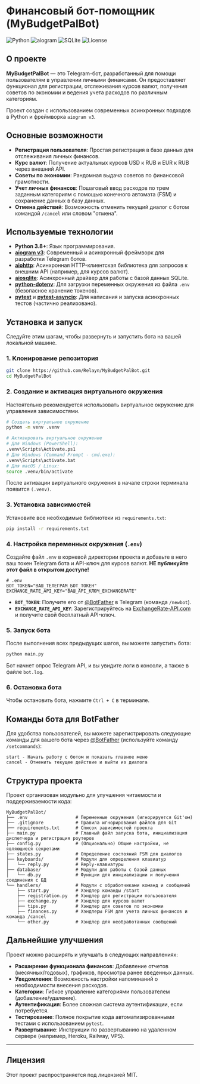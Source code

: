 # Финансовый бот-помощник (MyBudgetPalBot)

![Python](https://img.shields.io/badge/Python-3.8%2B-blue?style=for-the-badge&logo=python)
![aiogram](https://img.shields.io/badge/aiogram-v3-blueviolet?style=for-the-badge&logo=telegram)
![SQLite](https://img.shields.io/badge/SQLite-DB-green?style=for-the-badge&logo=sqlite)
![License](https://img.shields.io/badge/License-MIT-yellow.svg?style=for-the-badge)

## О проекте

**MyBudgetPalBot** — это Telegram-бот, разработанный для помощи пользователям в управлении личными финансами. Он предоставляет функционал для регистрации, отслеживания курсов валют, получения советов по экономии и ведения учета расходов по различным категориям.

Проект создан с использованием современных асинхронных подходов в Python и фреймворка `aiogram v3`.

## Основные возможности

*   **Регистрация пользователя**: Простая регистрация в базе данных для отслеживания личных финансов.
*   **Курс валют**: Получение актуальных курсов USD к RUB и EUR к RUB через внешний API.
*   **Советы по экономии**: Рандомная выдача советов по финансовой грамотности.
*   **Учет личных финансов**: Пошаговый ввод расходов по трем заданным категориям с помощью конечного автомата (FSM) и сохранение данных в базу данных.
*   **Отмена действий**: Возможность отменить текущий диалог с ботом командой `/cancel` или словом "отмена".

## Используемые технологии

*   **Python 3.8+**: Язык программирования.
*   **[aiogram v3](https://docs.aiogram.dev/)**: Современный и асинхронный фреймворк для разработки Telegram ботов.
*   **[aiohttp](https://docs.aiohttp.org/en/stable/)**: Асинхронная HTTP-клиентская библиотека для запросов к внешним API (например, для курсов валют).
*   **[aiosqlite](https://aiosqlite.omnilib.dev/en/stable/)**: Асинхронный драйвер для работы с базой данных SQLite.
*   **[python-dotenv](https://pypi.org/project/python-dotenv/)**: Для загрузки переменных окружения из файла `.env` (безопасное хранение токенов).
*   **[pytest](https://docs.pytest.org/en/stable/)** и **[pytest-asyncio](https://pytest-asyncio.readthedocs.io/en/latest/)**: Для написания и запуска асинхронных тестов (частично реализовано).

## Установка и запуск

Следуйте этим шагам, чтобы развернуть и запустить бота на вашей локальной машине.

### 1. Клонирование репозитория

```bash
git clone https://github.com/Relayn/MyBudgetPalBot.git
cd MyBudgetPalBot
```

### 2. Создание и активация виртуального окружения

Настоятельно рекомендуется использовать виртуальное окружение для управления зависимостями.

```bash
# Создать виртуальное окружение
python -m venv .venv

# Активировать виртуальное окружение
# Для Windows (PowerShell):
.venv\Scripts\Activate.ps1
# Для Windows (Command Prompt - cmd.exe):
.venv\Scripts\activate.bat
# Для macOS / Linux:
source .venv/bin/activate
```
После активации виртуального окружения в начале строки терминала появится `(.venv)`.

### 3. Установка зависимостей

Установите все необходимые библиотеки из `requirements.txt`:

```bash
pip install -r requirements.txt
```

### 4. Настройка переменных окружения (`.env`)

Создайте файл `.env` в корневой директории проекта и добавьте в него ваш токен Telegram бота и API-ключ для курсов валют. **НЕ публикуйте этот файл в открытом доступе!**

```dotenv
# .env
BOT_TOKEN="ВАШ_ТЕЛЕГРАМ_БОТ_ТОКЕН"
EXCHANGE_RATE_API_KEY="ВАШ_API_КЛЮЧ_EXCHANGERATE"
```
*   **`BOT_TOKEN`**: Получите его от [@BotFather](https://t.me/BotFather) в Telegram (команда `/newbot`).
*   **`EXCHANGE_RATE_API_KEY`**: Зарегистрируйтесь на [ExchangeRate-API.com](https://www.exchangerate-api.com/) и получите свой бесплатный API-ключ.

### 5. Запуск бота

После выполнения всех предыдущих шагов, вы можете запустить бота:

```bash
python main.py
```
Бот начнет опрос Telegram API, и вы увидите логи в консоли, а также в файле `bot.log`.

### 6. Остановка бота

Чтобы остановить бота, нажмите `Ctrl + C` в терминале.

## Команды бота для BotFather

Для удобства пользователей, вы можете зарегистрировать следующие команды для вашего бота через [@BotFather](https://t.me/BotFather) (используйте команду `/setcommands`):

```
start - Начать работу с ботом и показать главное меню
cancel - Отменить текущее действие и выйти из диалога
```

## Структура проекта

Проект организован модульно для улучшения читаемости и поддерживаемости кода:

```
MyBudgetPalBot/
├── .env                  # Переменные окружения (игнорируется Git'ом)
├── .gitignore            # Правила игнорирования файлов для Git
├── requirements.txt      # Список зависимостей проекта
├── main.py               # Главный файл запуска бота, инициализация диспетчера и регистрация роутеров
├── config.py             # (Опционально) Общие настройки, не являющиеся секретами
├── states.py             # Определение состояний FSM для диалогов
├── keyboards/            # Модули для определения клавиатур
│   └── reply.py          # Reply-клавиатуры
├── database/             # Модули для работы с базой данных
│   └── db.py             # Функции для инициализации и получения соединения с БД
└── handlers/             # Модули с обработчиками команд и сообщений
    ├── start.py          # Хэндлер команды /start
    ├── registration.py   # Хэндлер для регистрации пользователя
    ├── exchange.py       # Хэндлер для курсов валют
    ├── tips.py           # Хэндлер для советов по экономии
    ├── finances.py       # Хэндлеры FSM для учета личных финансов и команда /cancel
    └── other.py          # Хэндлер для необработанных сообщений
```

## Дальнейшие улучшения

Проект можно расширять и улучшать в следующих направлениях:

*   **Расширение функционала финансов**: Добавление отчетов (месячных/годовых), графиков, просмотра ранее введенных данных.
*   **Уведомления**: Возможность настройки напоминаний о необходимости внесения расходов.
*   **Категории**: Гибкое управление категориями пользователем (добавление/удаление).
*   **Аутентификация**: Более сложная система аутентификации, если потребуется.
*   **Тестирование**: Полное покрытие кода автоматизированными тестами с использованием `pytest`.
*   **Развертывание**: Инструкции по развертыванию на удаленном сервере (например, Heroku, Railway, VPS).

---

## Лицензия

Этот проект распространяется под лицензией MIT.


